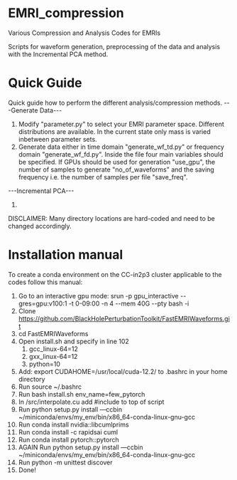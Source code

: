 # EMRI_compression
Various Compression and Analysis Codes for EMRIs

Scripts for waveform generation, preprocessing of the data and analysis with the Incremental PCA method.

# Quick Guide
Quick guide how to perform the different analysis/compression methods.
---Generate Data---
1. Modify "parameter.py" to select your EMRI parameter space. Different distributions are available.
   In the current state only mass is varied inbetween parameter sets.
2. Generate data either in time domain "generate_wf_td.py" or frequency domain "generate_wf_fd.py".
   Inside the file four main variables should be specified. If GPUs should be used for generation "use_gpu",
   the number of samples to generate "no_of_waveforms" and the saving frequency i.e. the number of samples per file
   "save_freq".


---Incremental PCA---

1. 



DISCLAIMER:
Many directory locations are hard-coded and need to be changed accordingly.

# Installation manual
To create a conda environment on the CC-in2p3 cluster applicable to the codes follow this manual:

1. Go to an interactive gpu mode: srun -p gpu_interactive --gres=gpu:v100:1 -t 0-09:00 -n 4 --mem 40G --pty bash -i
2. Clone https://github.com/BlackHolePerturbationToolkit/FastEMRIWaveforms.git
3. cd FastEMRIWaveforms
4. Open install.sh and specify in line 102
    1. gcc_linux-64=12
    2. gxx_linux-64=12
    3. python=10
5. Add: export CUDAHOME=/usr/local/cuda-12.2/ to .bashrc in your home directory
6. Run source ~/.bashrc
7. Run bash install.sh env_name=few_pytorch
8. In /src/interpolate.cu add #include<stdexcept> to top of script
9. Run python setup.py install —ccbin ~/miniconda/envs/my_env/bin/x86_64-conda-linux-gnu-gcc
10. Run conda install nvidia::libcumlprims
11. Run conda install -c rapidsai cuml
12. Run conda install pytorch::pytorch
13. AGAIN Run python setup.py install —ccbin ~/miniconda/envs/my_env/bin/x86_64-conda-linux-gnu-gcc
14. Run python -m unittest discover
15. Done!

